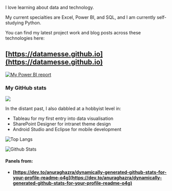 I love learning about data and technology.

My current specialties are Excel, Power BI, and SQL, and I am currently self-studying Python.

You can find my latest project work and blog posts across these technologies here:

## [https://datamesse.github.io](https://datamesse.github.io)

[![My Power BI report](https://github.com/datamesse/datamesse.github.io/blob/main/src/assets-portfolio/img-2022-12-portfolio-website-react-v3.gif?raw=true)](https://datamesse.github.io)


### My GitHub stats

![](https://github-profile-summary-cards.vercel.app/api/cards/profile-details?username=datamesse&theme=tokyonight)

In the distant past, I also dabbled at a hobbyist level in:
* Tableau for my first entry into data visualisation
* SharePoint Designer for intranet theme design
* Android Studio and Eclipse for mobile development


<!-- link to api appears to be down -->
![Top Langs](https://github-readme-stats.vercel.app/api/top-langs/?username=datamesse&langs_count=8&theme=tokyonight)

![Github Stats](https://github-readme-stats.vercel.app/api?username=datamesse&theme=tokyonight)

#### Panels from:
* **[https://dev.to/anuraghazra/dynamically-generated-github-stats-for-your-profile-readme-o4g](https://dev.to/anuraghazra/dynamically-generated-github-stats-for-your-profile-readme-o4g)**
